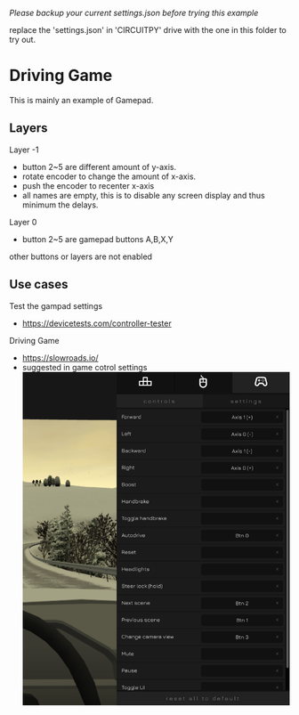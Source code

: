 *Please backup your current settings.json before trying this example*

replace the 'settings.json' in 'CIRCUITPY' drive with the one in this folder to try out.

# Driving Game
This is mainly an example of Gamepad.

## Layers
Layer -1
- button 2~5 are different amount of y-axis.
- rotate encoder to change the amount of x-axis.
- push the encoder to recenter x-axis
- all names are empty, this is to disable any screen display and thus minimum the delays.

Layer 0
- button 2~5 are gamepad buttons A,B,X,Y

other buttons or layers are not enabled

##  Use cases
Test the gampad settings
- https://devicetests.com/controller-tester

Driving Game
- https://slowroads.io/
- suggested in game cotrol settings
![](2022-12-26-16-23-19.png)
